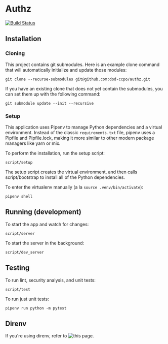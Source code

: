 
# Authz

[![Build Status](https://travis-ci.org/dod-ccpo/authz.svg?branch=master)](https://travis-ci.org/dod-ccpo/authz)

## Installation

### Cloning
This project contains git submodules. Here is an example clone command that will
automatically initialize and update those modules:

    git clone --recurse-submodules git@github.com:dod-ccpo/authz.git

If you have an existing clone that does not yet contain the submodules, you can
set them up with the following command:

    git submodule update --init --recursive

### Setup
This application uses Pipenv to manage Python dependencies and a virtual
environment. Instead of the classic `requirements.txt` file, pipenv uses a
Pipfile and Pipfile.lock, making it more similar to other modern package managers
like yarn or mix.

To perform the installation, run the setup script:

    script/setup

The setup script creates the virtual environment, and then calls script/bootstrap
to install all of the Python dependencies.

To enter the virtualenv manually (a la `source .venv/bin/activate`):

    pipenv shell

## Running (development)

To start the app and watch for changes:

    script/server

To start the server in the background:

    script/dev_server

## Testing

To run lint, security analysis, and unit tests:

    script/test

To run just unit tests:

    pipenv run python -m pytest

## Direnv

If you're using direnv, refer to ![this page](https://github.com/direnv/direnv/wiki/Python#-pipenv).
